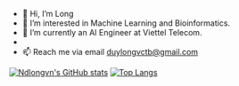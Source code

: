 - 👋 Hi, I’m Long
- 👀 I’m interested in Machine Learning and Bioinformatics.
- 🌱 I’m currently an AI Engineer at Viettel Telecom.
- 
- 📫 Reach me via email [duylongvctb@gmail.com](mailto:duylongvctb@gmail.com)

[![Ndlongvn's GitHub stats](https://github-readme-stats.vercel.app/api?username=ndlongvn&theme=noctis_minimus&show_icons=true&count_private=true&hide=issues)](https://github.com/ndlongvn)
[![Top Langs](https://github-readme-stats.vercel.app/api/top-langs/?username=ndlongvn&layout=compact&theme=noctis_minimus&langs_count=10&hide=html,css,scss,makefile,shell,vim%20snippet)](https://github.com/ndlongvn)
<!---
ndlongvn/ndlongvn is a ✨ special ✨ repository because its `README.md` (this file) appears on your GitHub profile.
You can click the Preview link to take a look at your changes.
--->
